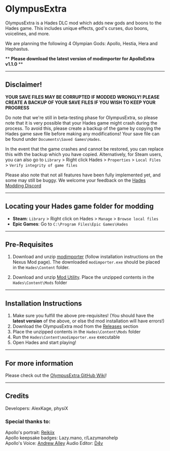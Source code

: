 # OlympusExtra

OlympusExtra is a Hades DLC mod which adds new gods and boons to the Hades game. This includes unique effects, god's curses, duo boons, voicelines, and more. 

We are planning the following 4 Olympian Gods: Apollo, Hestia, Hera and Hephastus. 

** **Please download the latest version of modimporter for ApolloExtra v1.1.0** **

-----------------------------
## Disclaimer!

**YOUR SAVE FILES MAY BE CORRUPTED IF MODDED WRONGLY! PLEASE CREATE A BACKUP OF YOUR SAVE FILES IF YOU WISH TO KEEP YOUR PROGRESS**

Do note that we're still in beta-testing phase for OlympusExtra, so please note that it is very possible that your Hades game might crash during the process. To avoid this, please create a backup of the game by copying the Hades game save file before making any modifications! Your save file can be found under `Documents\Saved Games\Hades`.

In the event that the game crashes and cannot be restored, you can replace this with the backup which you have copied. Alternatively, for Steam users, you can also go to `Library` > Right click Hades > `Properties` > `Local Files` > `Verify integrity of game files`

Please also note that not all features have been fully implemented yet, and some may still be buggy. We welcome your feedback on the [Hades Modding Discord](https://discord.gg/D8S4hjABaM)


-----------------------------
## Locating your Hades game folder for modding
- **Steam**: `Library` > Right click on Hades > `Manage` > `Browse local files` 
- **Epic Games**: Go to `C:\Program Files\Epic Games\Hades`

-----------------------------
## Pre-Requisites 
1. Download and unzip [modimporter](https://github.com/SGG-Modding/sgg-mod-modimporter/releases/latest/download/modimporter-windows.zip) (follow installation instructions on the Nexus Mod page). The downloaded `modimporter.exe` should be placed in the `Hades\Content` folder. 

1. Download and unzip [Mod Utility](https://github.com/SGG-Modding/sgg-mod-modutil/releases/download/v2.3.1/ModUtil.zip). Place the unzipped contents in the `Hades\Content\Mods` folder 

   

-----------------------------
## Installation Instructions
1. Make sure you fulfill the above pre-requisites! (You should have the **latest version** of the above, or else thd mod installation will have errors!)
1. Download the OlympusExtra mod from the [Releases](https://github.com/AlexKage69/OlympusExtra/releases) section 
1. Place the unzipped contents in the `Hades\Content\Mods` folder
1. Run the `Hades\Content\modimporter.exe` executable 
1. Open Hades and start playing!

-----------------------------
## For more information
Please check out the [OlympusExtra GitHub Wiki](https://github.com/AlexKage69/OlympusExtra/wiki)!


-----------------------------
## Credits
Developers: AlexKage, physiX  

### Special thanks to:  
Apollo's portrait: [Reikiix](https://twitter.com/Reikiix)  
Apollo keepsake badges: Lazy.mano, r/Lazymanohelp  
Apollo's Voice: [Andrew Alley](https://twitter.com/VoicesOfAlley)
Audio Editor: [D4v](https://github.com/GGD4V)
